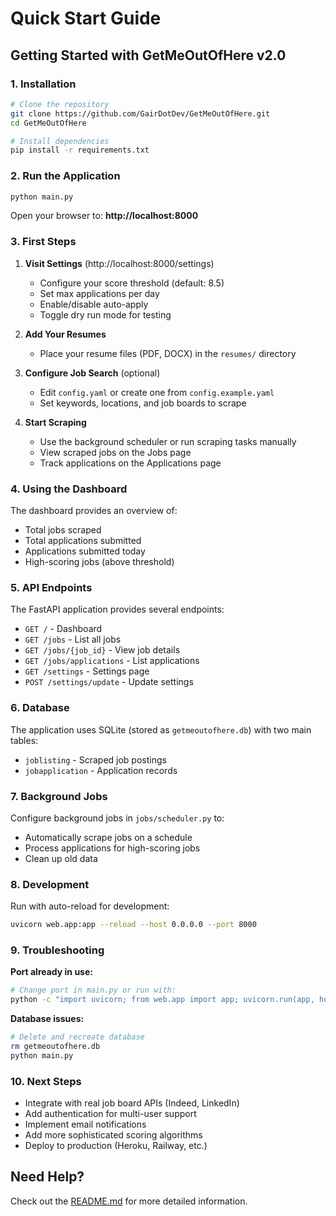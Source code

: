 # Quick Start Guide

## Getting Started with GetMeOutOfHere v2.0

### 1. Installation

```bash
# Clone the repository
git clone https://github.com/GairDotDev/GetMeOutOfHere.git
cd GetMeOutOfHere

# Install dependencies
pip install -r requirements.txt
```

### 2. Run the Application

```bash
python main.py
```

Open your browser to: **http://localhost:8000**

### 3. First Steps

1. **Visit Settings** (http://localhost:8000/settings)
   - Configure your score threshold (default: 8.5)
   - Set max applications per day
   - Enable/disable auto-apply
   - Toggle dry run mode for testing

2. **Add Your Resumes**
   - Place your resume files (PDF, DOCX) in the `resumes/` directory

3. **Configure Job Search** (optional)
   - Edit `config.yaml` or create one from `config.example.yaml`
   - Set keywords, locations, and job boards to scrape

4. **Start Scraping**
   - Use the background scheduler or run scraping tasks manually
   - View scraped jobs on the Jobs page
   - Track applications on the Applications page

### 4. Using the Dashboard

The dashboard provides an overview of:
- Total jobs scraped
- Total applications submitted
- Applications submitted today
- High-scoring jobs (above threshold)

### 5. API Endpoints

The FastAPI application provides several endpoints:

- `GET /` - Dashboard
- `GET /jobs` - List all jobs
- `GET /jobs/{job_id}` - View job details
- `GET /jobs/applications` - List applications
- `GET /settings` - Settings page
- `POST /settings/update` - Update settings

### 6. Database

The application uses SQLite (stored as `getmeoutofhere.db`) with two main tables:
- `joblisting` - Scraped job postings
- `jobapplication` - Application records

### 7. Background Jobs

Configure background jobs in `jobs/scheduler.py` to:
- Automatically scrape jobs on a schedule
- Process applications for high-scoring jobs
- Clean up old data

### 8. Development

Run with auto-reload for development:
```bash
uvicorn web.app:app --reload --host 0.0.0.0 --port 8000
```

### 9. Troubleshooting

**Port already in use:**
```bash
# Change port in main.py or run with:
python -c "import uvicorn; from web.app import app; uvicorn.run(app, host='0.0.0.0', port=8001)"
```

**Database issues:**
```bash
# Delete and recreate database
rm getmeoutofhere.db
python main.py
```

### 10. Next Steps

- Integrate with real job board APIs (Indeed, LinkedIn)
- Add authentication for multi-user support
- Implement email notifications
- Add more sophisticated scoring algorithms
- Deploy to production (Heroku, Railway, etc.)

## Need Help?

Check out the [README.md](README.md) for more detailed information.
